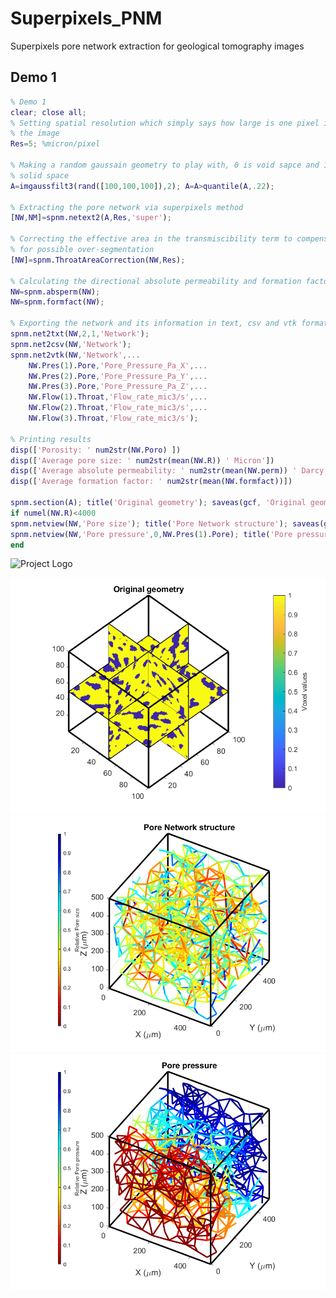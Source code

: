 # Superpixels_PNM
Superpixels pore network extraction for geological tomography images

## Demo 1
```matlab
% Demo 1
clear; close all; 
% Setting spatial resolution which simply says how large is one pixel in 
% the image
Res=5; %micron/pixel

% Making a random gaussain geometry to play with, 0 is void sapce and 1 is 
% solid space
A=imgaussfilt3(rand([100,100,100]),2); A=A>quantile(A,.22);

% Extracting the pore network via superpixels method
[NW,NM]=spnm.netext2(A,Res,'super');

% Correcting the effective area in the transmiscibility term to compensate 
% for possible over-segmentation
[NW]=spnm.ThroatAreaCorrection(NW,Res);

% Calculating the directional absolute permeability and formation factors
NW=spnm.absperm(NW);
NW=spnm.formfact(NW); 

% Exporting the network and its information in text, csv and vtk formats
spnm.net2txt(NW,2,1,'Network');
spnm.net2csv(NW,'Network');
spnm.net2vtk(NW,'Network',...
    NW.Pres(1).Pore,'Pore_Pressure_Pa_X',...
    NW.Pres(2).Pore,'Pore_Pressure_Pa_Y',...
    NW.Pres(3).Pore,'Pore_Pressure_Pa_Z',...
    NW.Flow(1).Throat,'Flow_rate_mic3/s',...
    NW.Flow(2).Throat,'Flow_rate_mic3/s',...
    NW.Flow(3).Throat,'Flow_rate_mic3/s');

% Printing results
disp(['Porosity: ' num2str(NW.Poro) ])
disp(['Average pore size: ' num2str(mean(NW.R)) ' Micron'])
disp(['Average absolute permeability: ' num2str(mean(NW.perm)) ' Darcy'])
disp(['Average formation factor: ' num2str(mean(NW.formfact))])

spnm.section(A); title('Original geometry'); saveas(gcf, 'Original geometry.png');
if numel(NW.R)<4000
spnm.netview(NW,'Pore size'); title('Pore Network structure'); saveas(gcf, 'Pore Network structure.png');
spnm.netview(NW,'Pore pressure',0,NW.Pres(1).Pore); title('Pore pressure'); saveas(gcf, 'Pore pressure.png');
end
```

<img src="[images/logo.png](https://github.com/ArashRabbani/Superpixels_PNM/blob/main/Original%20geometry.png)" alt="Project Logo" style="max-width:50%;">

![Original geometry](https://github.com/ArashRabbani/Superpixels_PNM/blob/main/Original%20geometry.png)
![Pore Network structure](https://github.com/ArashRabbani/Superpixels_PNM/blob/main/Pore%20Network%20structure.png)
![Pore pressure](https://github.com/ArashRabbani/Superpixels_PNM/blob/main/Pore%20pressure.png)
